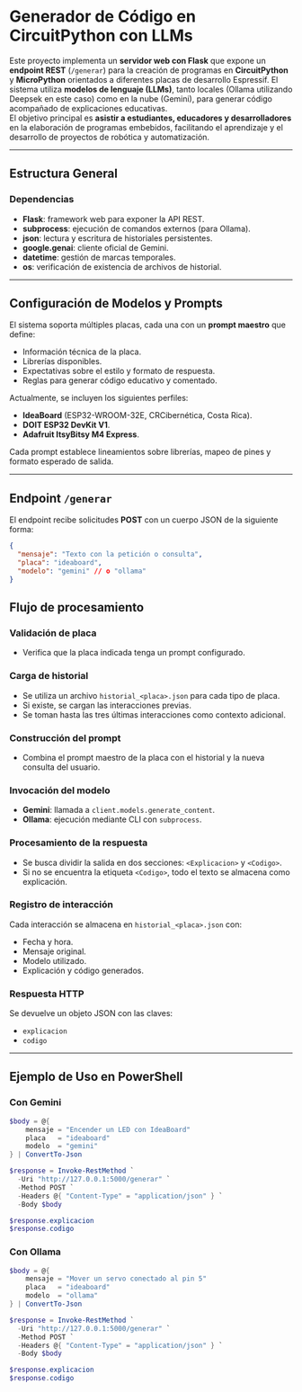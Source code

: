# Generador de Código en CircuitPython con LLMs

Este proyecto implementa un **servidor web con Flask** que expone un **endpoint REST** (`/generar`) para la creación de programas en **CircuitPython** y **MicroPython** orientados a diferentes placas de desarrollo Espressif.  El sistema utiliza **modelos de lenguaje (LLMs)**, tanto locales (Ollama utilizando Deepsek en este caso) como en la nube (Gemini), para generar código acompañado de explicaciones educativas.  
El objetivo principal es **asistir a estudiantes, educadores y desarrolladores** en la elaboración de programas embebidos, facilitando el aprendizaje y el desarrollo de proyectos de robótica y automatización.

---

## Estructura General

### Dependencias

- **Flask**: framework web para exponer la API REST.
- **subprocess**: ejecución de comandos externos (para Ollama).
- **json**: lectura y escritura de historiales persistentes.
- **google.genai**: cliente oficial de Gemini.
- **datetime**: gestión de marcas temporales.
- **os**: verificación de existencia de archivos de historial.

---

## Configuración de Modelos y Prompts

El sistema soporta múltiples placas, cada una con un **prompt maestro** que define:

- Información técnica de la placa.  
- Librerías disponibles.  
- Expectativas sobre el estilo y formato de respuesta.  
- Reglas para generar código educativo y comentado.  

Actualmente, se incluyen los siguientes perfiles:

- **IdeaBoard** (ESP32-WROOM-32E, CRCibernética, Costa Rica).  
- **DOIT ESP32 DevKit V1**.  
- **Adafruit ItsyBitsy M4 Express**.  

Cada prompt establece lineamientos sobre librerías, mapeo de pines y formato esperado de salida.

---

## Endpoint `/generar`

El endpoint recibe solicitudes **POST** con un cuerpo JSON de la siguiente forma:

```json
{
  "mensaje": "Texto con la petición o consulta",
  "placa": "ideaboard",
  "modelo": "gemini" // o "ollama"
}
```

## Flujo de procesamiento

### Validación de placa
- Verifica que la placa indicada tenga un prompt configurado.

### Carga de historial
- Se utiliza un archivo `historial_<placa>.json` para cada tipo de placa.  
- Si existe, se cargan las interacciones previas.  
- Se toman hasta las tres últimas interacciones como contexto adicional.  

### Construcción del prompt
- Combina el prompt maestro de la placa con el historial y la nueva consulta del usuario.  

### Invocación del modelo
- **Gemini**: llamada a `client.models.generate_content`.  
- **Ollama**: ejecución mediante CLI con `subprocess`.  

### Procesamiento de la respuesta
- Se busca dividir la salida en dos secciones: `<Explicacion>` y `<Codigo>`.  
- Si no se encuentra la etiqueta `<Codigo>`, todo el texto se almacena como explicación.  

### Registro de interacción
Cada interacción se almacena en `historial_<placa>.json` con:
- Fecha y hora.  
- Mensaje original.  
- Modelo utilizado.  
- Explicación y código generados.  

### Respuesta HTTP
Se devuelve un objeto JSON con las claves:
- `explicacion`  
- `codigo`  

---

## Ejemplo de Uso en PowerShell

### Con Gemini
```powershell
$body = @{
    mensaje = "Encender un LED con IdeaBoard"
    placa   = "ideaboard"
    modelo  = "gemini"
} | ConvertTo-Json

$response = Invoke-RestMethod `
  -Uri "http://127.0.0.1:5000/generar" `
  -Method POST `
  -Headers @{ "Content-Type" = "application/json" } `
  -Body $body

$response.explicacion
$response.codigo
```

### Con Ollama
```powershell
$body = @{
    mensaje = "Mover un servo conectado al pin 5"
    placa   = "ideaboard"
    modelo  = "ollama"
} | ConvertTo-Json

$response = Invoke-RestMethod `
  -Uri "http://127.0.0.1:5000/generar" `
  -Method POST `
  -Headers @{ "Content-Type" = "application/json" } `
  -Body $body

$response.explicacion
$response.codigo
```

